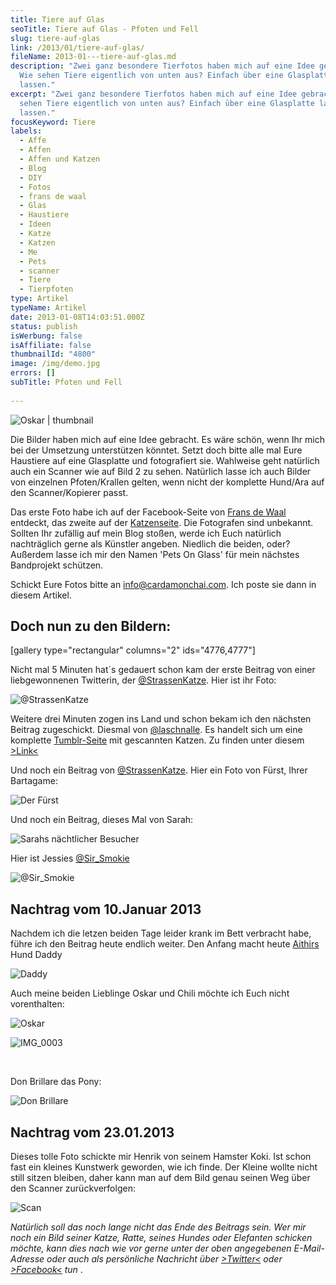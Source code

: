 ```yaml
---
title: Tiere auf Glas
seoTitle: Tiere auf Glas - Pfoten und Fell
slug: tiere-auf-glas
link: /2013/01/tiere-auf-glas/
fileName: 2013-01---tiere-auf-glas.md
description: "Zwei ganz besondere Tierfotos haben mich auf eine Idee gebracht:
  Wie sehen Tiere eigentlich von unten aus? Einfach über eine Glasplatte laufen
  lassen."
excerpt: "Zwei ganz besondere Tierfotos haben mich auf eine Idee gebracht: Wie
  sehen Tiere eigentlich von unten aus? Einfach über eine Glasplatte laufen
  lassen."
focusKeyword: Tiere
labels:
  - Affe
  - Affen
  - Affen und Katzen
  - Blog
  - DIY
  - Fotos
  - frans de waal
  - Glas
  - Haustiere
  - Ideen
  - Katze
  - Katzen
  - Me
  - Pets
  - scanner
  - Tiere
  - Tierpfoten
type: Artikel
typeName: Artikel
date: 2013-01-08T14:03:51.000Z
status: publish
isWerbung: false
isAffiliate: false
thumbnailId: "4800"
image: /img/demo.jpg
errors: []
subTitle: Pfoten und Fell
  
---
```


![Oskar | thumbnail](http://cardamonchai.com/wp-content/uploads/2013/01/img_0004-150x150.jpeg "Oskar")

Die Bilder haben mich auf eine Idee gebracht. Es wäre schön, wenn Ihr mich bei
der Umsetzung unterstützen könntet. Setzt doch bitte alle mal Eure Haustiere auf
eine Glasplatte und fotografiert sie. Wahlweise geht natürlich auch ein Scanner
wie auf Bild 2 zu sehen. Natürlich lasse ich auch Bilder von einzelnen
Pfoten/Krallen gelten, wenn nicht der komplette Hund/Ara auf den
Scanner/Kopierer passt.

Das erste Foto habe ich auf der Facebook-Seite von
[Frans de Waal](https://www.facebook.com/pages/Frans-de-Waal-Public-Page/99206759699)
entdeckt, das zweite auf der
[Katzenseite](https://www.facebook.com/Katzenfreunde?fref=ts). Die Fotografen
sind unbekannt. Sollten Ihr zufällig auf mein Blog stoßen, werde ich Euch
natürlich nachträglich gerne als Künstler angeben. Niedlich die beiden, oder?
Außerdem lasse ich mir den Namen 'Pets On Glass' für mein nächstes Bandprojekt
schützen.

Schickt Eure Fotos bitte an info@cardamonchai.com. Ich poste sie dann in diesem
Artikel.

## Doch nun zu den Bildern:

[gallery type="rectangular" columns="2" ids="4776,4777"]

Nicht mal 5 Minuten hat´s gedauert schon kam der erste Beitrag von einer
liebgewonnenen Twitterin, der
[@StrassenKatze](https://twitter.com/StrassenKatze). Hier ist ihr Foto:

![@StrassenKatze](http://cardamonchai.com/wp-content/uploads/2013/01/img_20130105_135852-800x1067.jpg "@StrassenKatze")

Weitere drei Minuten zogen ins Land und schon bekam ich den nächsten Beitrag
zugeschickt. Diesmal von [@laschnalle](https://twitter.com/laschnalle). Es
handelt sich um eine komplette [Tumblr-Seite](http://thecatscan.tumblr.com/) mit
gescannten Katzen. Zu finden unter diesem
[&gt;Link&lt;](http://thecatscan.tumblr.com/)

Und noch ein Beitrag von [@StrassenKatze](https://twitter.com/StrassenKatze).
Hier ein Foto von Fürst, Ihrer Bartagame:

![Der Fürst](http://cardamonchai.com/wp-content/uploads/2013/01/img_20130108_152214-800x1067.jpg "Der Fürst")

Und noch ein Beitrag, dieses Mal von Sarah:

![Sarahs nächtlicher Besucher](http://cardamonchai.com/wp-content/uploads/2013/01/image_1357661187707817.jpg "Sarahs nächtlicher Besucher")

Hier ist Jessies [@Sir_Smokie](https://twitter.com/Sir_Smokie)

![@Sir_Smokie ](http://cardamonchai.com/wp-content/uploads/2013/01/img_20130108_162457-800x800.jpg "[@Sir_Smokie](https://twitter.com/Sir_Smokie)")

## Nachtrag vom 10.Januar 2013

Nachdem ich die letzen beiden Tage leider krank im Bett verbracht habe, führe
ich den Beitrag heute endlich weiter. Den Anfang macht heute
[Aithirs](http://aithir.de) Hund Daddy

![Daddy](http://cardamonchai.com/wp-content/uploads/2013/01/img_0008.jpeg "Daddy")

Auch meine beiden Lieblinge Oskar und Chili möchte ich Euch nicht vorenthalten:

![Oskar](http://cardamonchai.com/wp-content/uploads/2013/01/img_0004.jpeg "Oskar")

![IMG_0003](http://cardamonchai.com/wp-content/uploads/2013/01/img_0003.jpeg "Chili")

&nbsp;

Don Brillare das Pony:

![Don Brillare](http://cardamonchai.com/wp-content/uploads/2013/01/img_00021.jpeg "Don Brillare")

## Nachtrag vom 23.01.2013

Dieses tolle Foto schickte mir Henrik von seinem Hamster Koki. Ist schon fast
ein kleines Kunstwerk geworden, wie ich finde. Der Kleine wollte nicht still
sitzen bleiben, daher kann man auf dem Bild genau seinen Weg über den Scanner
zurückverfolgen:

![Scan](http://cardamonchai.com/wp-content/uploads/2013/01/scan-800x1100.jpg "[ ](/wp-content/uploads/2013/01/scan.jpg)  Koki")

_Natürlich soll das noch lange nicht das Ende des Beitrags sein. Wer mir noch
ein Bild seiner Katze, Ratte, seines Hundes oder Elefanten schicken möchte, kann
dies nach wie vor gerne unter der oben angegebenen E-Mail-Adresse oder auch als
persönliche Nachricht über [&gt;Twitter&lt;](https://twitter.com/Anne_Reko) oder
[&gt;Facebook&lt;](https://www.facebook.com/cardamonchai) tun_ .

  